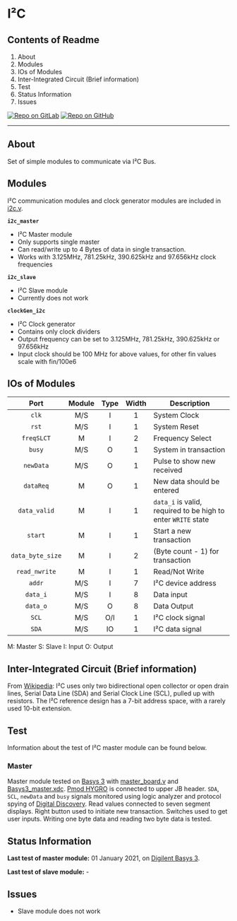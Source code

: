 # I²C

## Contents of Readme

1. About
2. Modules
3. IOs of Modules
4. Inter-Integrated Circuit (Brief information)
5. Test
6. Status Information
7. Issues

[![Repo on GitLab](https://img.shields.io/badge/repo-GitLab-6C488A.svg)](https://gitlab.com/suoglu/i2c)
[![Repo on GitHub](https://img.shields.io/badge/repo-GitHub-3D76C2.svg)](https://github.com/suoglu/Simple-I2C)

---

## About

Set of simple modules to communicate via I²C Bus.

## Modules

I²C communication modules and clock generator modules are included in [i2c.v](Sources/i2c.v).

**`i2c_master`**

* I²C Master module
* Only supports single master
* Can read/write up to 4 Bytes of data in single transaction.
* Works with 3.125MHz, 781.25kHz, 390.625kHz and 97.656kHz clock frequencies

**`i2c_slave`**

* I²C Slave module
* Currently does not work

**`clockGen_i2c`**

* I²C Clock generator
* Contains only clock dividers
* Output frequency can be set to 3.125MHz, 781.25kHz, 390.625kHz or 97.656kHz
* Input clock should be 100 MHz for above values, for other fin values scale with fin/100e6

## IOs of Modules

|   Port   | Module | Type | Width |  Description |
| :------: | :----: | :----: | :----: |  ------    |
| `clk` | M/S |  I  | 1 | System Clock |
| `rst` | M/S  |  I  | 1 | System Reset |
| `freqSLCT` | M |  I  | 2 | Frequency Select |
| `busy` | M/S  |  O  | 1 | System in transaction |
| `newData` | M/S |  O  | 1 | Pulse to show new received |
| `dataReq` | M |  O  | 1 | New data should be entered |
| `data_valid` | M |  I  | 1 | `data_i` is valid, required to be high to enter `WRITE` state |
| `start` | M |  I  | 1 | Start a new transaction |
| `data_byte_size` | M |  I  | 2 | (Byte count - 1) for transaction |
| `read_nwrite` | M |  I  | 1 | Read/Not Write |
| `addr` | M/S |  I  | 7 | I²C device address |
| `data_i` | M/S |  I  | 8 | Data input |
| `data_o` | M/S |  O  | 8 | Data Output |
| `SCL` | M/S |  O/I  | 1 | I²C clock signal |
| `SDA` | M/S |  IO  | 1 | I²C data signal |

M: Master S: Slave I: Input  O: Output

## Inter-Integrated Circuit (Brief information)

From [Wikipedia](https://en.wikipedia.org/wiki/I%C2%B2C): I²C uses only two bidirectional open collector or open drain lines, Serial Data Line (SDA) and Serial Clock Line (SCL), pulled up with resistors. The I²C reference design has a 7-bit address space, with a rarely used 10-bit extension.

## Test

Information about the test of I²C master module can be found below.

### Master

Master module tested on [Basys 3](https://reference.digilentinc.com/reference/programmable-logic/basys-3/reference-manual) with [master_board.v](Test/master_board.v) and [Basys3_master.xdc](Test/Basys3_master.xdc). [Pmod HYGRO](https://reference.digilentinc.com/reference/pmod/pmodhygro/start) is connected to upper JB header. `SDA`, `SCL`, `newData` and `busy` signals monitored using logic analyzer and protocol spying of [Digital Discovery](https://reference.digilentinc.com/reference/instrumentation/digital-discovery/start). Read values connected to seven segment displays. Right button used to initiate new transaction. Switches used to get user inputs. Writing one byte data and reading two byte data is tested.

## Status Information

**Last test of master module:** 01 January 2021, on [Digilent Basys 3](https://reference.digilentinc.com/reference/programmable-logic/basys-3/reference-manual).

**Last test of slave module:** -

## Issues

* Slave module does not work
